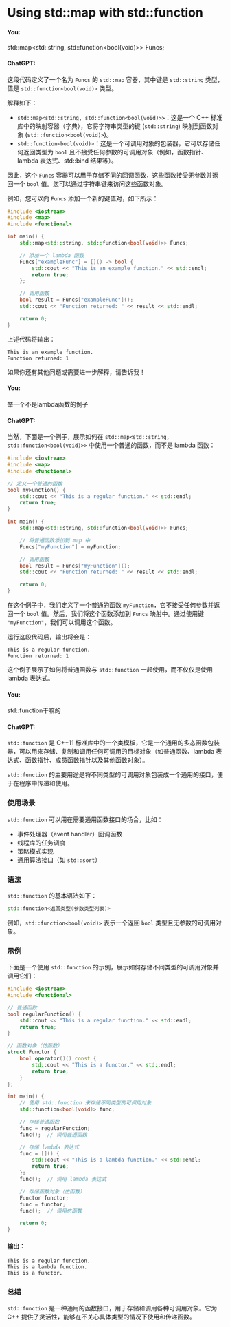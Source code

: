 # Using std::map with std::function

#### You:
std::map<std::string, std::function<bool(void)>> Funcs;

#### ChatGPT:
这段代码定义了一个名为 `Funcs` 的 `std::map` 容器，其中键是 `std::string` 类型，值是 `std::function<bool(void)>` 类型。

解释如下：

- `std::map<std::string, std::function<bool(void)>>`：这是一个 C++ 标准库中的映射容器（字典），它将字符串类型的键 (`std::string`) 映射到函数对象 (`std::function<bool(void)>`)。
- `std::function<bool(void)>`：这是一个可调用对象的包装器，它可以存储任何返回类型为 `bool` 且不接受任何参数的可调用对象（例如，函数指针、lambda 表达式、std::bind 结果等）。

因此，这个 `Funcs` 容器可以用于存储不同的回调函数，这些函数接受无参数并返回一个 `bool` 值。您可以通过字符串键来访问这些函数对象。

例如，您可以向 `Funcs` 添加一个新的键值对，如下所示：

```cpp
#include <iostream>
#include <map>
#include <functional>

int main() {
    std::map<std::string, std::function<bool(void)>> Funcs;

    // 添加一个 lambda 函数
    Funcs["exampleFunc"] = []() -> bool {
        std::cout << "This is an example function." << std::endl;
        return true;
    };

    // 调用函数
    bool result = Funcs["exampleFunc"]();
    std::cout << "Function returned: " << result << std::endl;

    return 0;
}
```

上述代码将输出：

```
This is an example function.
Function returned: 1
```

如果你还有其他问题或需要进一步解释，请告诉我！


#### You:
举一个不是lambda函数的例子

#### ChatGPT:
当然，下面是一个例子，展示如何在 `std::map<std::string, std::function<bool(void)>>` 中使用一个普通的函数，而不是 lambda 函数：

```cpp
#include <iostream>
#include <map>
#include <functional>

// 定义一个普通的函数
bool myFunction() {
    std::cout << "This is a regular function." << std::endl;
    return true;
}

int main() {
    std::map<std::string, std::function<bool(void)>> Funcs;

    // 将普通函数添加到 map 中
    Funcs["myFunction"] = myFunction;

    // 调用函数
    bool result = Funcs["myFunction"]();
    std::cout << "Function returned: " << result << std::endl;

    return 0;
}
```

在这个例子中，我们定义了一个普通的函数 `myFunction`，它不接受任何参数并返回一个 `bool` 值。然后，我们将这个函数添加到 `Funcs` 映射中。通过使用键 `"myFunction"`，我们可以调用这个函数。

运行这段代码后，输出将会是：

```
This is a regular function.
Function returned: 1
```

这个例子展示了如何将普通函数与 `std::function` 一起使用，而不仅仅是使用 lambda 表达式。


#### You:
std::function干嘛的

#### ChatGPT:
`std::function` 是 C++11 标准库中的一个类模板，它是一个通用的多态函数包装器，可以用来存储、复制和调用任何可调用的目标对象（如普通函数、lambda 表达式、函数指针、成员函数指针以及其他函数对象）。

`std::function` 的主要用途是将不同类型的可调用对象包装成一个通用的接口，便于在程序中传递和使用。

### 使用场景

`std::function` 可以用在需要通用函数接口的场合，比如：

- 事件处理器（event handler）回调函数
- 线程库的任务调度
- 策略模式实现
- 通用算法接口（如 `std::sort`）

### 语法

`std::function` 的基本语法如下：

```cpp
std::function<返回类型(参数类型列表)>
```

例如，`std::function<bool(void)>` 表示一个返回 `bool` 类型且无参数的可调用对象。

### 示例

下面是一个使用 `std::function` 的示例，展示如何存储不同类型的可调用对象并调用它们：

```cpp
#include <iostream>
#include <functional>

// 普通函数
bool regularFunction() {
    std::cout << "This is a regular function." << std::endl;
    return true;
}

// 函数对象（仿函数）
struct Functor {
    bool operator()() const {
        std::cout << "This is a functor." << std::endl;
        return true;
    }
};

int main() {
    // 使用 std::function 来存储不同类型的可调用对象
    std::function<bool(void)> func;

    // 存储普通函数
    func = regularFunction;
    func();  // 调用普通函数

    // 存储 lambda 表达式
    func = []() {
        std::cout << "This is a lambda function." << std::endl;
        return true;
    };
    func();  // 调用 lambda 表达式

    // 存储函数对象（仿函数）
    Functor functor;
    func = functor;
    func();  // 调用仿函数

    return 0;
}
```

#### 输出：

```
This is a regular function.
This is a lambda function.
This is a functor.
```

### 总结

`std::function` 是一种通用的函数接口，用于存储和调用各种可调用对象。它为 C++ 提供了灵活性，能够在不关心具体类型的情况下使用和传递函数。
